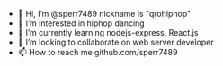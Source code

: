 - 👋 Hi, I’m @sperr7489 nickname is "qrohiphop"
- 👀 I’m interested in hiphop dancing
- 🌱 I’m currently learning nodejs-express, React.js
- 💞️ I’m looking to collaborate on web server developer
- 📫 How to reach me github.com/sperr7489

<!---
sperr7489/sperr7489 is a ✨ special ✨ repository because its `README.md` (this file) appears on your GitHub profile.
You can click the Preview link to take a look at your changes.
--->
